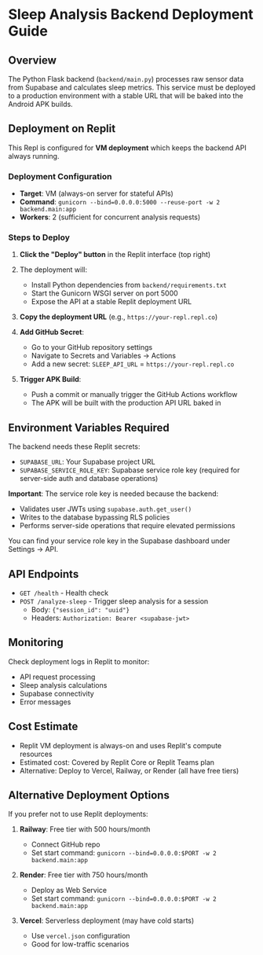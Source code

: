 # Sleep Analysis Backend Deployment Guide

## Overview

The Python Flask backend (`backend/main.py`) processes raw sensor data from Supabase and calculates sleep metrics. This service must be deployed to a production environment with a stable URL that will be baked into the Android APK builds.

## Deployment on Replit

This Repl is configured for **VM deployment** which keeps the backend API always running.

### Deployment Configuration

- **Target**: VM (always-on server for stateful APIs)
- **Command**: `gunicorn --bind=0.0.0.0:5000 --reuse-port -w 2 backend.main:app`
- **Workers**: 2 (sufficient for concurrent analysis requests)

### Steps to Deploy

1. **Click the "Deploy" button** in the Replit interface (top right)
2. The deployment will:
   - Install Python dependencies from `backend/requirements.txt`
   - Start the Gunicorn WSGI server on port 5000
   - Expose the API at a stable Replit deployment URL

3. **Copy the deployment URL** (e.g., `https://your-repl.repl.co`)

4. **Add GitHub Secret**:
   - Go to your GitHub repository settings
   - Navigate to Secrets and Variables → Actions
   - Add a new secret: `SLEEP_API_URL` = `https://your-repl.repl.co`

5. **Trigger APK Build**:
   - Push a commit or manually trigger the GitHub Actions workflow
   - The APK will be built with the production API URL baked in

## Environment Variables Required

The backend needs these Replit secrets:
- `SUPABASE_URL`: Your Supabase project URL
- `SUPABASE_SERVICE_ROLE_KEY`: Supabase service role key (required for server-side auth and database operations)

**Important**: The service role key is needed because the backend:
- Validates user JWTs using `supabase.auth.get_user()`
- Writes to the database bypassing RLS policies
- Performs server-side operations that require elevated permissions

You can find your service role key in the Supabase dashboard under Settings → API.

## API Endpoints

- `GET /health` - Health check
- `POST /analyze-sleep` - Trigger sleep analysis for a session
  - Body: `{"session_id": "uuid"}`
  - Headers: `Authorization: Bearer <supabase-jwt>`

## Monitoring

Check deployment logs in Replit to monitor:
- API request processing
- Sleep analysis calculations
- Supabase connectivity
- Error messages

## Cost Estimate

- Replit VM deployment is always-on and uses Replit's compute resources
- Estimated cost: Covered by Replit Core or Replit Teams plan
- Alternative: Deploy to Vercel, Railway, or Render (all have free tiers)

## Alternative Deployment Options

If you prefer not to use Replit deployments:

1. **Railway**: Free tier with 500 hours/month
   - Connect GitHub repo
   - Set start command: `gunicorn --bind=0.0.0.0:$PORT -w 2 backend.main:app`

2. **Render**: Free tier with 750 hours/month
   - Deploy as Web Service
   - Set start command: `gunicorn --bind=0.0.0.0:$PORT -w 2 backend.main:app`

3. **Vercel**: Serverless deployment (may have cold starts)
   - Use `vercel.json` configuration
   - Good for low-traffic scenarios

